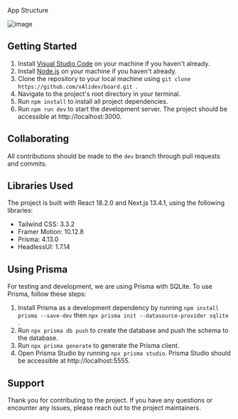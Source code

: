 App Structure

![image](https://user-images.githubusercontent.com/56807795/236699368-5cb394fa-3fa9-4e2c-90e1-e18e1910504b.png)



## Getting Started

1. Install [Visual Studio Code](https://code.visualstudio.com/download) on your machine if you haven't already.
2. Install [Node.js](https://nodejs.org/en/download/) on your machine if you haven't already.
3. Clone the repository to your local machine using `git clone https://github.com/xAlidev/board.git
`.
4. Navigate to the project's root directory in your terminal.
5. Run `npm install` to install all project dependencies.
6. Run `npm run dev` to start the development server. The project should be accessible at http://localhost:3000.

## Collaborating

All contributions should be made to the `dev` branch through pull requests and commits.

## Libraries Used

The project is built with React 18.2.0 and Next.js 13.4.1, using the following libraries:

- Tailwind CSS: 3.3.2
- Framer Motion: 10.12.8
- Prisma: 4.13.0
- HeadlessUI: 1.7.14

## Using Prisma

For testing and development, we are using Prisma with SQLite. To use Prisma, follow these steps:

1. Install Prisma as a development dependency by running `npm install prisma --save-dev`
then `npx prisma init --datasource-provider sqlite` .
2. Run `npx prisma db push` to create the database and push the schema to the database.
3. Run `npx prisma generate` to generate the Prisma client.
4. Open Prisma Studio by running `npx prisma studio`. Prisma Studio should be accessible at http://localhost:5555.

## Support

Thank you for contributing to the project. If you have any questions or encounter any issues, please reach out to the project maintainers.

